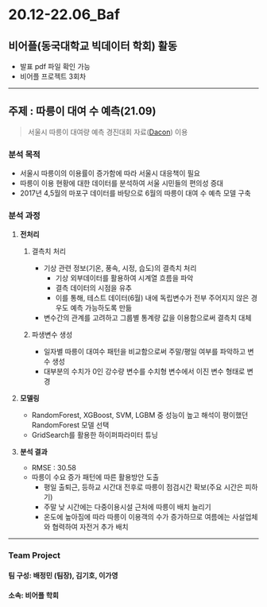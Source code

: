 # 20.12-22.06_Baf
## 비어플(동국대학교 빅데이터 학회) 활동
- 발표 pdf 파일 확인 가능
- 비어플 프로젝트 3회차

***
## 주제 : 따릉이 대여 수 예측(21.09)
>서울시 따릉이 대여량 예측 경진대회 자료([Dacon](https://dacon.io/competitions/open/235576/data)) 이용

### 분석 목적
- 서울시 따릉이의 이용률이 증가함에 따라 서울시 대응책이 필요
- 따릉이 이용 현황에 대한 데이터를 분석하여 서울 시민들의 편의성 증대
- 2017년 4,5월의 마포구 데이터를 바탕으로 6월의 따릉이 대여 수 예측 모델 구축

### 분석 과정
1. **전처리**
    1. 결측치 처리
        - 기상 관련 정보(기온, 풍속, 시정, 습도)의 결측치 처리
            - 기상 외부데이터를 활용하여 시계열 흐름을 파악
            - 결측 데이터의 시점을 유추
            - 이를 통해, 테스트 데이터(6월) 내에 독립변수가 전부 주어지지 않은 경우도 예측 가능하도록 만듦    
        - 변수간의 관계를 고려하고 그룹별 통계량 값을 이용함으로써 결측치 대체
    
    2. 파생변수 생성
        - 일자별 따릉이 대여수 패턴을 비교함으로써 주말/평일 여부를 파악하고 변수 생성
        - 대부분의 수치가 0인 강수량 변수를 수치형 변수에서 이진 변수 형태로 변경

2. **모델링**
    - RandomForest, XGBoost, SVM, LGBM 중 성능이 높고 해석이 평이했던 RandomForest 모델 선택
    - GridSearch를 활용한 하이퍼파라미터 튜닝

3. **분석 결과**
    - RMSE : 30.58
    - 따릉이 수요 증가 패턴에 따른 활용방안 도출
        - 평일 출퇴근, 등하교 시간대 전후로 따릉이 점검시간 확보(주요 시간은 피하기)
        - 주말 낮 시간에는 다중이용시설 근처에 따릉이 배치 늘리기
        - 온도에 높아짐에 따라 따릉이 이용객의 수가 증가하므로 여름에는 사설업체와 협력하여 자전거 추가 배치

***
### Team Project
#### 팀 구성: 배정민 (팀장), 김기호, 이가영
#### 소속: 비어플 학회
